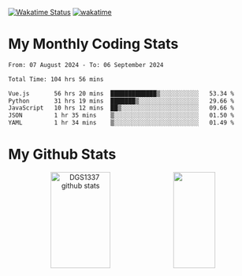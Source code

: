 [![Wakatime Status](https://github.com/noopurphalak/noopurphalak/workflows/wakatime-status-update/badge.svg)](https://github.com/noopurphalak/noopurphalak/actions/workflows/main.yml)
[![wakatime](https://wakatime.com/badge/user/80ace140-ef40-4fdd-b8ed-f3be3d2e1aea.svg)](https://wakatime.com/@80ace140-ef40-4fdd-b8ed-f3be3d2e1aea)

# My Monthly Coding Stats

<!--START_SECTION:waka-->

```txt
From: 07 August 2024 - To: 06 September 2024

Total Time: 104 hrs 56 mins

Vue.js       56 hrs 20 mins  █████████████▒░░░░░░░░░░░   53.34 %
Python       31 hrs 19 mins  ███████▒░░░░░░░░░░░░░░░░░   29.66 %
JavaScript   10 hrs 12 mins  ██▒░░░░░░░░░░░░░░░░░░░░░░   09.66 %
JSON         1 hr 35 mins    ▒░░░░░░░░░░░░░░░░░░░░░░░░   01.50 %
YAML         1 hr 34 mins    ▒░░░░░░░░░░░░░░░░░░░░░░░░   01.49 %
```

<!--END_SECTION:waka-->

# My Github Stats
<div style="text-align: center;">
  <img width="49%" height="195px" src="https://github-readme-stats-sigma-five.vercel.app/api?username=noopurphalak&show_icons=true&count_private=true&hide_border=true&title_color=ecf2f8&icon_color=0d1117&text_color=FFFFFF&bg_color=0d1117" alt="DGS1337 github stats" />
  <img width="41%" height="195px" src="https://github-readme-stats-sigma-five.vercel.app/api/top-langs/?username=noopurphalak&layout=compact&hide_border=true&title_color=ecf2f8&text_color=FFFFFF&bg_color=0d1117" />
</div>
